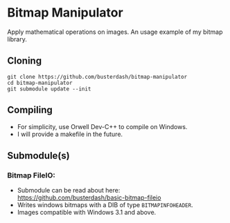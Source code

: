 # Bitmap Manipulator
Apply mathematical operations on images. An usage example of my bitmap library.

## Cloning
```
git clone https://github.com/busterdash/bitmap-manipulator
cd bitmap-manipulator
git submodule update --init
```

## Compiling
* For simplicity, use Orwell Dev-C++ to compile on Windows.
* I will provide a makefile in the future.

## Submodule(s)

### Bitmap FileIO:
* Submodule can be read about here: https://github.com/busterdash/basic-bitmap-fileio
* Writes windows bitmaps with a DIB of type ```BITMAPINFOHEADER```.
* Images compatible with Windows 3.1 and above.

